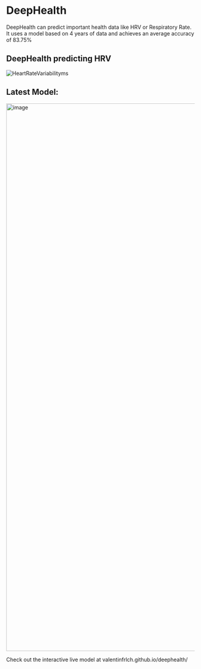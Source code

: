 # DeepHealth
DeepHealth can predict important health data like HRV or Respiratory Rate. It uses a model based on 4 years of data and achieves an average accuracy of 83.75%

## DeepHealth predicting HRV
![HeartRateVariabilityms](https://user-images.githubusercontent.com/85313672/197413119-e5496ad8-65a3-464b-9f29-729a6c31cf7b.png)


## Latest Model:

<img width="1459" alt="image" src="https://user-images.githubusercontent.com/85313672/197412068-6fe6d07a-ac24-44c9-97dc-b85354fc424b.png">

Check out the interactive live model at valentinfrlch.github.io/deephealth/
